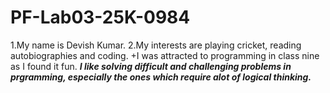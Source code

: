 # PF-Lab03-25K-0984
1.My name is Devish Kumar. 
2.My interests are playing cricket, reading autobiographies and coding. 
+I was attracted to programming in class nine as I found it fun. 
***I like solving difficult and challenging problems in prgramming, especially the ones which require alot of logical thinking.***
